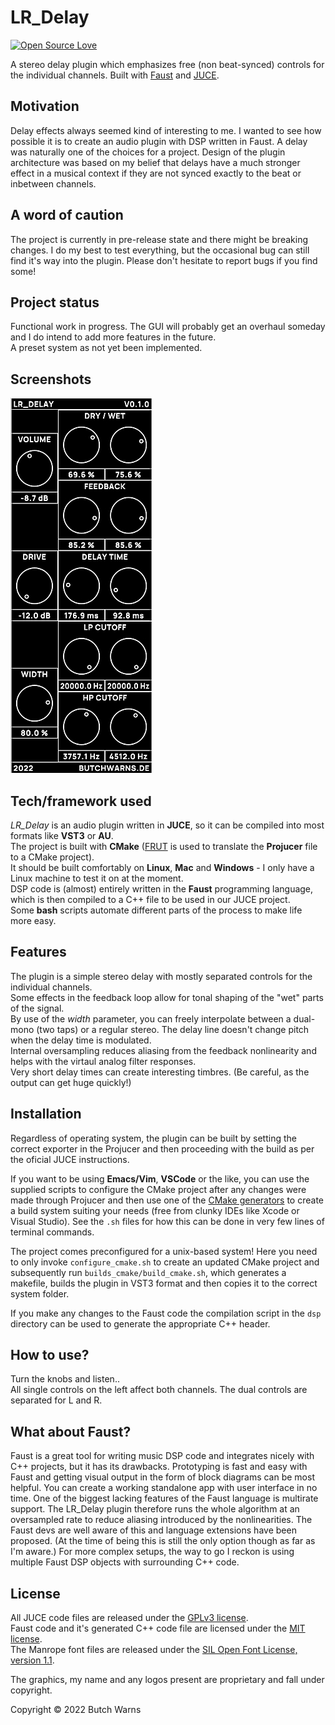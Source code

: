 # LR_Delay
[![Open Source Love](https://badges.frapsoft.com/os/v1/open-source.png?v=103)](https://github.com/ellerbrock/open-source-badges/)

A stereo delay plugin which emphasizes free (non beat-synced) controls for the individual channels. Built with [Faust](https://faust.grame.fr/) and [JUCE](https://juce.com/).

## Motivation
Delay effects always seemed kind of interesting to me. I wanted to see how possible it is to create an audio plugin with DSP written in Faust. A delay was naturally one of the choices for a project. Design of the plugin architecture was based on my belief that delays have a much stronger effect in a musical context if they are not synced exactly to the beat or inbetween channels.

## A word of caution
The project is currently in pre-release state and there might be breaking changes. I do my best to test everything, but the occasional bug can still find it's way into the plugin. Please don't hesitate to report bugs if you find some!

## Project status
Functional work in progress. The GUI will probably get an overhaul someday and I do intend to add more features in the future.  
A preset system as not yet been implemented.
 
## Screenshots
![LR_Delay v0.1.0 User Interface](/pictures/LR_Delay_GUI_small.jpg?raw=true "LR_Delay v0.1.0 User Interface")

## Tech/framework used
*LR_Delay* is an audio plugin written in **JUCE**, so it can be compiled into most formats like **VST3** or **AU**.  
The project is built with **CMake** ([FRUT](https://github.com/McMartin/FRUT) is used to translate the **Projucer** file to a CMake project).  
It should be built comfortably on **Linux**, **Mac** and **Windows** - I only have a Linux machine to test it on at the moment.  
DSP code is (almost) entirely written in the **Faust** programming language, which is then compiled to a C++ file to be used in our JUCE project.  
Some **bash** scripts automate different parts of the process to make life more easy.  

## Features
The plugin is a simple stereo delay with mostly separated controls for the individual channels.  
Some effects in the feedback loop allow for tonal shaping of the "wet" parts of the signal.  
By use of the *width* parameter, you can freely interpolate between a dual-mono (two taps) or a regular stereo.
The delay line doesn't change pitch when the delay time is modulated.  
Internal oversampling reduces aliasing from the feedback nonlinearity and helps with the virtaul analog filter responses.  
Very short delay times can create interesting timbres. (Be careful, as the output can get huge quickly!)

## Installation
Regardless of operating system, the plugin can be built by setting the correct exporter in the Projucer and then proceeding with the build as per the oficial JUCE instructions.

If you want to be using **Emacs/Vim**, **VSCode** or the like, you can use the supplied scripts to configure the CMake project after any changes were made through Projucer and then use one of the [CMake generators](https://cmake.org/cmake/help/latest/manual/cmake-generators.7.html) to create a build system suiting your needs (free from clunky IDEs like Xcode or Visual Studio). See the `.sh` files for how this can be done in very few lines of terminal commands.

The project comes preconfigured for a unix-based system! Here you need to only invoke `configure_cmake.sh` to create an updated CMake project and subsequently run `builds_cmake/build_cmake.sh`, which generates a makefile, builds the plugin in VST3 format and then copies it to the correct system folder.  

If you make any changes to the Faust code the compilation script in the `dsp` directory can be used to generate the appropriate C++ header.  

## How to use?
Turn the knobs and listen..  
All single controls on the left affect both channels. The dual controls are separated for L and R.

## What about Faust?
Faust is a great tool for writing music DSP code and integrates nicely with C++ projects, but it has its drawbacks. Prototyping is fast and easy with Faust and getting visual output in the form of block diagrams can be most helpful. You can create a working standalone app with user interface in no time. One of the biggest lacking features of the Faust language is multirate support. The LR_Delay plugin therefore runs the whole algorithm at an oversampled rate to reduce aliasing introduced by the nonlinearities. The Faust devs are well aware of this and language extensions have been proposed. (At the time of being this is still the only option though as far as I'm aware.) For more complex setups, the way to go I reckon is using multiple Faust DSP objects with surrounding C++ code.

## License
All JUCE code files are released under the [GPLv3 license](https://www.gnu.org/licenses/gpl-3.0.en.html).  
Faust code and it's generated C++ code file are licensed under the [MIT license](https://opensource.org/licenses/MIT).  
The Manrope font files are released under the [SIL Open Font License, version 1.1](https://opensource.org/licenses/OFL-1.1).  

The graphics, my name and any logos present are proprietary and fall under copyright.  

Copyright © 2022 Butch Warns
